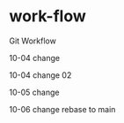 # work-flow
Git Workflow

10-04 change

10-04 change 02

10-05 change

10-06 change rebase to main


